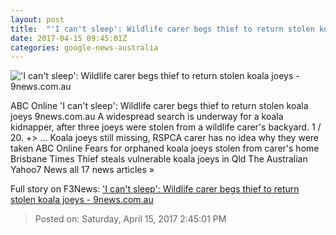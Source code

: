 ```yaml
---
layout: post
title:  "'I can't sleep': Wildlife carer begs thief to return stolen koala joeys - 9news.com.au"
date: 2017-04-15 09:45:01Z
categories: google-news-australia
---
```


!['I can't sleep': Wildlife carer begs thief to return stolen koala joeys - 9news.com.au](http://9network-vod-progressive.akamaized.net/media2/664969388001/2017/04/664969388001_5399474404001_5399473657001-vs.jpg)

ABC Online 'I can't sleep': Wildlife carer begs thief to return stolen koala joeys 9news.com.au A widespread search is underway for a koala kidnapper, after three joeys were stolen from a wildlife carer's backyard. 1 / 20. +> ... Koala joeys still missing, RSPCA carer has no idea why they were taken ABC Online Fears for orphaned koala joeys stolen from carer's home Brisbane Times Thief steals vulnerable koala joeys in Qld The Australian Yahoo7 News all 17 news articles »


Full story on F3News: ['I can't sleep': Wildlife carer begs thief to return stolen koala joeys - 9news.com.au](http://www.f3nws.com/n/zNCmeD)

> Posted on: Saturday, April 15, 2017 2:45:01 PM
